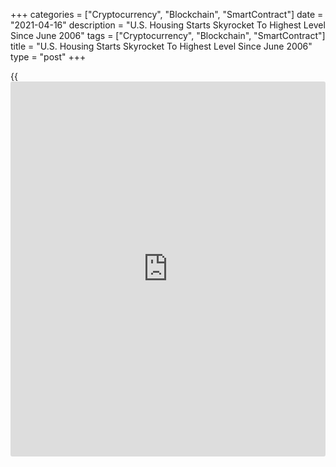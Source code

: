 +++
categories = ["Cryptocurrency", "Blockchain", "SmartContract"]
date = "2021-04-16"
description = "U.S. Housing Starts Skyrocket To Highest Level Since June 2006"
tags = ["Cryptocurrency", "Blockchain", "SmartContract"]
title = "U.S. Housing Starts Skyrocket To Highest Level Since June 2006"
type = "post"
+++

{{<iframe id="large-banner" src="https://www.bounty.group/#slide=26.0" width="100%" height="600" scrolling="no" style="border: 0px solid rgb(216, 221, 230); border-radius: 3px;">}}

A report released by the Commerce Department on Friday showed a
substantial rebound in new residential construction in the U.S. in the
month of March.

The Commerce Department said housing starts skyrocketed by 19.4 percent
to an annual rate of 1.739 million in March after plunging by 11.3
percent to a revised rate of 1.457 million in February.

Economists had expected housing starts to spike by 13.5 percent to a
rate of 1.613 million from the 1.421 million originally reported for the
previous month.

With the bigger than expected jump, housing starts reached their highest
level since hitting an annual rate of 1.802 million in June of 2006.

The report showed substantial increases in both single-family housing
starts and multi-family housing starts.

Single-family starts surged up by 15.3 percent to an annual rate of
1.238 million, while multi-family starts soared by 30.8 percent to a
rate of 501,000.

Meanwhile, the report showed building permits jumped by 2.7 percent to
an annual rate of 1.766 million in March after tumbling by 8.8 percent
to a revised rate of 1.720 million in February.

Building permits, an indicator of future housing demand, had been
expected to surge up by 4.0 percent to a rate of 1.750 million from the
1.682 million originally reported for the previous month.

The smaller than expected rebound in building permits came as a spike in
single-family permits was partly offset by a decrease in multi-family
permits.

Single-family permits shot up by 4.6 percent to a rate of 1.199 million,
while multi-family permits fell by 1.2 percent to a rate of 567,000.

"We expect the pace of housing starts to moderate slightly over the
balance of 2021 but still look for starts to increase more than 6% for
the year," said Nancy Vanden Houten, Lead Economist at Capital
Economics.

On Thursday, the National Association of Home Builders released a
separate report showing a modest increase in U.S. homebuilder confidence
in the month of April.

The report said the NAHB/Wells Fargo Housing Market Index inched up to
83 in April after dipping to 82 in March, matching economist estimates.

The NAHB noted the uptick in homebuilder confidence came even as
builders continued to grapple with rising lumber prices and supply chain
issues and consumers faced higher home prices due to a lack inventory.

For comments and feedback [contact](https://www.playgroundfx.com/contact/): editorial@rtt[news](https://www.letsplayfx.com/blog/forex-news-website/).com

[Economic News][1]

 **What parts of the world are seeing the best (and worst) economic
performances lately? Click[here][2] to check out our [Econ Scorecard][2]
and find out! See up-to-the-moment [ranking](https://www.playgroundfx.com/blog/crypto-exchange-ranking/)s for the best and worst
performers in [GDP][2], [unemployment rate][3], [inflation][4] and much
more.**

   1. www.rtt[news](https://www.letsplayfx.com/blog/forex-news-website/).com/Content/EconomicNews.aspx
   2. www.rtt[news](https://www.letsplayfx.com/blog/forex-news-website/).com/economic-scorecard/world-rank/GDP/highest-performance.aspx
   3. www.rtt[news](https://www.letsplayfx.com/blog/forex-news-website/).com/economic-scorecard/world-rank/unemployment-rate/lowest-performance.aspx
   4. www.rtt[news](https://www.letsplayfx.com/blog/forex-news-website/).com/economic-scorecard/world-rank/CPI/highest-performance.aspx